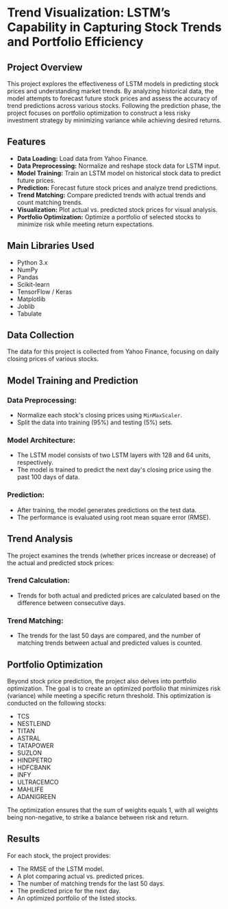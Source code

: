 # Trend Visualization: LSTM’s Capability in Capturing Stock Trends and Portfolio Efficiency

## Project Overview
This project explores the effectiveness of LSTM models in predicting stock prices and understanding market trends. By analyzing historical data, the model attempts to forecast future stock prices and assess the accuracy of trend predictions across various stocks. Following the prediction phase, the project focuses on portfolio optimization to construct a less risky investment strategy by minimizing variance while achieving desired returns.

## Features
- **Data Loading:** Load data from Yahoo Finance.
- **Data Preprocessing:** Normalize and reshape stock data for LSTM input.
- **Model Training:** Train an LSTM model on historical stock data to predict future prices.
- **Prediction:** Forecast future stock prices and analyze trend predictions.
- **Trend Matching:** Compare predicted trends with actual trends and count matching trends.
- **Visualization:** Plot actual vs. predicted stock prices for visual analysis.
- **Portfolio Optimization:** Optimize a portfolio of selected stocks to minimize risk while meeting return expectations.

## Main Libraries Used
- Python 3.x
- NumPy
- Pandas
- Scikit-learn
- TensorFlow / Keras
- Matplotlib
- Joblib
- Tabulate

## Data Collection
The data for this project is collected from Yahoo Finance, focusing on daily closing prices of various stocks.

## Model Training and Prediction

### Data Preprocessing:
- Normalize each stock's closing prices using `MinMaxScaler`.
- Split the data into training (95%) and testing (5%) sets.

### Model Architecture:
- The LSTM model consists of two LSTM layers with 128 and 64 units, respectively.
- The model is trained to predict the next day's closing price using the past 100 days of data.

### Prediction:
- After training, the model generates predictions on the test data.
- The performance is evaluated using root mean square error (RMSE).

## Trend Analysis
The project examines the trends (whether prices increase or decrease) of the actual and predicted stock prices:

### Trend Calculation:
- Trends for both actual and predicted prices are calculated based on the difference between consecutive days.

### Trend Matching:
- The trends for the last 50 days are compared, and the number of matching trends between actual and predicted values is counted.

## Portfolio Optimization
Beyond stock price prediction, the project also delves into portfolio optimization. The goal is to create an optimized portfolio that minimizes risk (variance) while meeting a specific return threshold. This optimization is conducted on the following stocks:
- TCS
- NESTLEIND
- TITAN
- ASTRAL
- TATAPOWER
- SUZLON
- HINDPETRO
- HDFCBANK
- INFY
- ULTRACEMCO
- MAHLIFE
- ADANIGREEN

The optimization ensures that the sum of weights equals 1, with all weights being non-negative, to strike a balance between risk and return.

## Results
For each stock, the project provides:
- The RMSE of the LSTM model.
- A plot comparing actual vs. predicted prices.
- The number of matching trends for the last 50 days.
- The predicted price for the next day.
- An optimized portfolio of the listed stocks.
